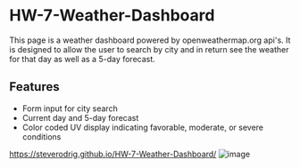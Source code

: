 # HW-7-Weather-Dashboard

This page is a weather dashboard powered by openweathermap.org api's.
It is designed to allow the user to search by city and in return see the weather for that day as well as a 5-day
forecast.

## Features

* Form input for city search
* Current day and 5-day forecast
* Color coded UV display indicating favorable, moderate, or severe conditions

https://steverodrig.github.io/HW-7-Weather-Dashboard/
![image](https://user-images.githubusercontent.com/21253903/91648081-d61c6d00-ea28-11ea-880b-66d8af9c12d0.png)